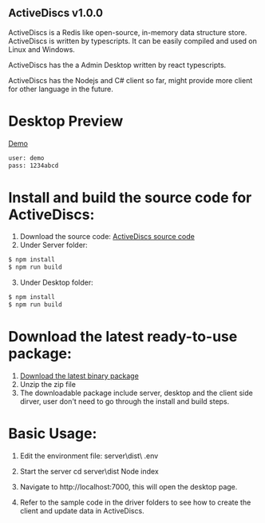 ## ActiveDiscs v1.0.0

ActiveDiscs is a Redis like open-source, in-memory data structure store.  ActiveDiscs is written by typescripts.  It can be easily compiled and used on Linux and Windows.

ActiveDiscs has the a Admin Desktop written by react typescripts.

ActiveDiscs has the Nodejs and C# client so far, might provide more client for other language in the future. 

# Desktop Preview
[Demo](http://132.145.111.218:7000/)
``` bash
user: demo 
pass: 1234abcd
```

# Install and build the source code for ActiveDiscs:
1. Download the source code:
[ActiveDiscs source code](https://github.com/kv11550/activediscs)
2.	Under Server folder:
``` bash
$ npm install
$ npm run build
```
3.	Under Desktop folder:
``` bash
$ npm install
$ npm run build
```

# Download the latest ready-to-use package:
1.	[Download the latest binary package](https://objectstorage.ca-toronto-1.oraclecloud.com/n/yzx9535dp9qz/b/bucket-20220417-1402/o/activediscs_release_v1.0.0.zip)
2.	Unzip the zip file
3.  The downloadable package include server, desktop and the client side dirver, user don't need to go through the install and build steps.

# Basic Usage:
1.	Edit the environment file:
server\dist\ .env

2.	Start the server
cd server\dist
Node index 

3.	Navigate to http://localhost:7000, this will open the desktop page.

4.	Refer to the sample code in the driver folders to see how to create the client and update data in ActiveDiscs.


